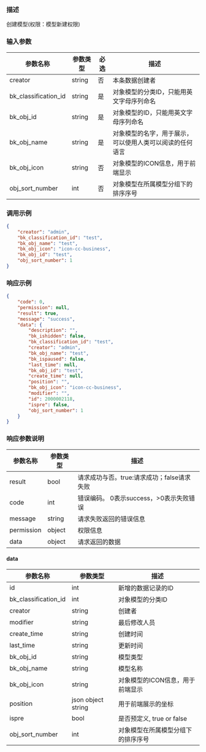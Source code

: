 ### 描述

创建模型(权限：模型新建权限)

### 输入参数

| 参数名称                 | 参数类型   | 必选 | 描述                           |
|----------------------|--------|----|------------------------------|
| creator              | string | 否  | 本条数据创建者                      |
| bk_classification_id | string | 是  | 对象模型的分类ID，只能用英文字母序列命名        |
| bk_obj_id            | string | 是  | 对象模型的ID，只能用英文字母序列命名          |
| bk_obj_name          | string | 是  | 对象模型的名字，用于展示，可以使用人类可以阅读的任何语言 |                                             |
| bk_obj_icon          | string | 否  | 对象模型的ICON信息，用于前端显示           |
| obj_sort_number      | int    | 否  | 对象模型在所属模型分组下的排序序号            |

### 调用示例

```json
{
    "creator": "admin",
    "bk_classification_id": "test",
    "bk_obj_name": "test",
    "bk_obj_icon": "icon-cc-business",
    "bk_obj_id": "test",
    "obj_sort_number": 1
}
```

### 响应示例

```json
{
    "code": 0,
    "permission": null,
    "result": true,
    "message": "success",
    "data": {
        "description": "",
        "bk_ishidden": false,
        "bk_classification_id": "test",
        "creator": "admin",
        "bk_obj_name": "test",
        "bk_ispaused": false,
        "last_time": null,
        "bk_obj_id": "test",
        "create_time": null,
        "position": "",
        "bk_obj_icon": "icon-cc-business",
        "modifier": "",
        "id": 2000002118,
        "ispre": false,
        "obj_sort_number": 1
    }
}

```

### 响应参数说明

| 参数名称       | 参数类型   | 描述                         |
|------------|--------|----------------------------|
| result     | bool   | 请求成功与否。true:请求成功；false请求失败 |
| code       | int    | 错误编码。 0表示success，>0表示失败错误  |
| message    | string | 请求失败返回的错误信息                |
| permission | object | 权限信息                       |
| data       | object | 请求返回的数据                    |

#### data

| 参数名称                 | 参数类型               | 描述                   |
|----------------------|--------------------|----------------------|
| id                   | int                | 新增的数据记录的ID           |
| bk_classification_id | int                | 对象模型的分类ID            |
| creator              | string             | 创建者                  |
| modifier             | string             | 最后修改人员               |
| create_time          | string             | 创建时间                 |
| last_time            | string             | 更新时间                 |
| bk_obj_id            | string             | 模型类型                 |
| bk_obj_name          | string             | 模型名称                 |
| bk_obj_icon          | string             | 对象模型的ICON信息，用于前端显示   |
| position             | json object string | 用于前端展示的坐标            |
| ispre                | bool               | 是否预定义, true or false |
| obj_sort_number      | int                | 对象模型在所属模型分组下的排序序号    |
